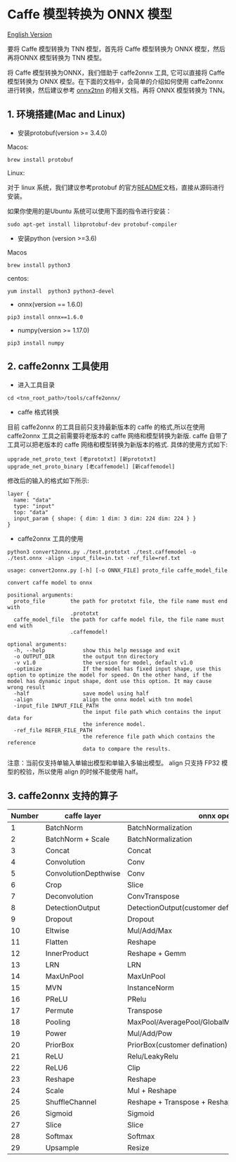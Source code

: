 # Caffe 模型转换为 ONNX 模型

[English Version](../../en/user/caffe2tnn_en.md)

要将 Caffe 模型转换为 TNN 模型，首先将 Caffe 模型转换为 ONNX 模型，然后再将ONNX 模型转换为 TNN 模型。

将 Caffe 模型转换为ONNX，我们借助于 caffe2onnx 工具, 它可以直接将 Caffe 模型转换为 ONNX 模型。在下面的文档中，会简单的介绍如何使用 caffe2onnx进行转换，然后建议参考 [onnx2tnn](onnx2tnn.md) 的相关文档，再将 ONNX 模型转换为 TNN。


## 1. 环境搭建(Mac and Linux)

- 安装protobuf(version >= 3.4.0)  

Macos:
```shell script
brew install protobuf
```

Linux:

对于 linux 系统，我们建议参考protobuf 的官方[README](https://github.com/protocolbuffers/protobuf/blob/master/src/README.md)文档，直接从源码进行安装。  

如果你使用的是Ubuntu 系统可以使用下面的指令进行安装：
```shell script
sudo apt-get install libprotobuf-dev protobuf-compiler
```

- 安装python (version >=3.6)  

Macos
```shell script
brew install python3
```
centos:
```shell script
yum install  python3 python3-devel
```

- onnx(version == 1.6.0)
```shell script
pip3 install onnx==1.6.0
```

- numpy(version >= 1.17.0)
```shell script
pip3 install numpy
```

## 2. caffe2onnx 工具使用
- 进入工具目录
``` shell script
cd <tnn_root_path>/tools/caffe2onnx/
```
- caffe 格式转换

目前 caffe2onnx 的工具目前只支持最新版本的 caffe 的格式,所以在使用 caffe2onnx
工具之前需要将老版本的 caffe 网络和模型转换为新版. caffe 自带了工具可以把老版本的
caffe 网络和模型转换为新版本的格式. 具体的使用方式如下:
```shell script
upgrade_net_proto_text [老prototxt] [新prototxt]
upgrade_net_proto_binary [老caffemodel] [新caffemodel]
```
修改后的输入的格式如下所示:

```text
layer {
  name: "data"
  type: "input"
  top: "data"
  input_param { shape: { dim: 1 dim: 3 dim: 224 dim: 224 } }
}
```
- caffe2onnx 工具的使用

```shell script
python3 convert2onnx.py ./test.prototxt ./test.caffemodel -o ./test.onnx -align -input_file=in.txt -ref_file=ref.txt
```

```text
usage: convert2onnx.py [-h] [-o ONNX_FILE] proto_file caffe_model_file

convert caffe model to onnx

positional arguments:
  proto_file        the path for prototxt file, the file name must end with
                    .prototxt
  caffe_model_file  the path for caffe model file, the file name must end with
                    .caffemodel!

optional arguments:
  -h, --help            show this help message and exit
  -o OUTPUT_DIR         the output tnn directory
  -v v1.0               the version for model, default v1.0
  -optimize             If the model has fixed input shape, use this option to optimize the model for speed. On the other hand, if the model has dynamic input shape, dont use this option. It may cause wrong result
  -half                 save model using half
  -align                align the onnx model with tnn model
  -input_file INPUT_FILE_PATH
                        the input file path which contains the input data for
                        the inference model.
  -ref_file REFER_FILE_PATH
                        the reference file path which contains the reference
                        data to compare the results.
```
注意：当前仅支持单输入单输出模型和单输入多输出模型。 align 只支持 FP32 模型的校验，所以使用 align 的时候不能使用 half。

## 3. caffe2onnx 支持的算子

| Number | caffe layer          | onnx operator                                       |
| ------ | -------------------- | --------------------------------------------------- |
| 1      | BatchNorm            | BatchNormalization                                  |
| 2      | BatchNorm + Scale    | BatchNormalization                                  |
| 3      | Concat               | Concat                                              |
| 4      | Convolution          | Conv                                                |
| 5      | ConvolutionDepthwise | Conv                                                |
| 6      | Crop                 | Slice                                               |
| 7      | Deconvolution        | ConvTranspose                                       |
| 8      | DetectionOutput      | DetectionOutput(customer defination)                |
| 9      | Dropout              | Dropout                                             |
| 10     | Eltwise              | Mul/Add/Max                                         |
| 11     | Flatten              | Reshape                                             |
| 12     | InnerProduct         | Reshape + Gemm                                      |
| 13     | LRN                  | LRN                                                 |
| 14     | MaxUnPool            | MaxUnPool                                           |
| 15     | MVN                  | InstanceNorm                                        |
| 16     | PReLU                | PRelu                                               |
| 17     | Permute              | Transpose                                           |
| 18     | Pooling              | MaxPool/AveragePool/GlobalMaxPool/GlobalAveragePool |
| 19     | Power                | Mul/Add/Pow                                         |
| 20     | PriorBox             | PriorBox(customer defination)                       |
| 21     | ReLU                 | Relu/LeakyRelu                                      |
| 22     | ReLU6                | Clip                                                |
| 23     | Reshape              | Reshape                                             |
| 24     | Scale                | Mul + Reshape                                       |
| 25     | ShuffleChannel       | Reshape + Transpose + Reshape                       |
| 26     | Sigmoid              | Sigmoid                                             |
| 27     | Slice                | Slice                                               |
| 28     | Softmax              | Softmax                                             |
| 29     | Upsample             | Resize                                              |

